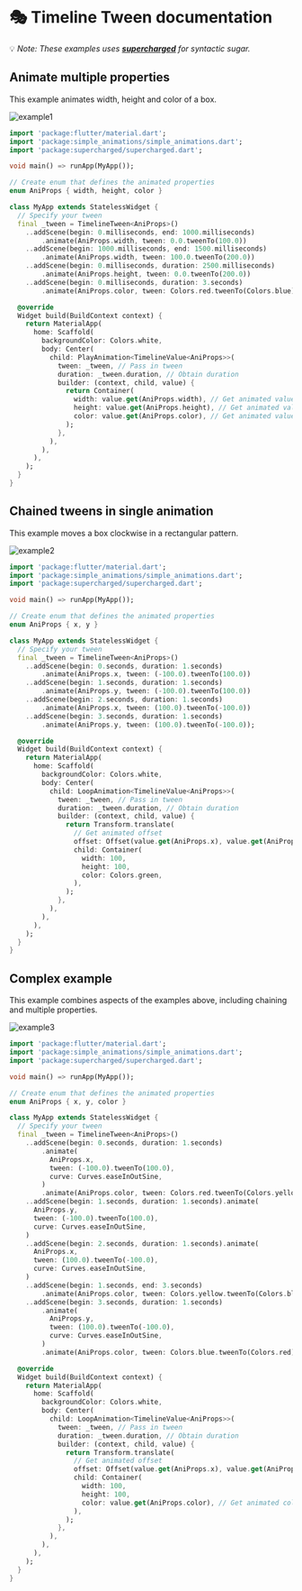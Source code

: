 # 🎭 Timeline Tween documentation

💡 _Note: These examples uses **[supercharged](https://pub.dev/packages/supercharged)** for syntactic sugar._

## Animate multiple properties

This example animates width, height and color of a box.

![example1](https://raw.githubusercontent.com/felixblaschke/simple_animations_documentation_assets/master/sa_multi_tween/v1/multitween-example-1.gif)

```dart
import 'package:flutter/material.dart';
import 'package:simple_animations/simple_animations.dart';
import 'package:supercharged/supercharged.dart';

void main() => runApp(MyApp());

// Create enum that defines the animated properties
enum AniProps { width, height, color }

class MyApp extends StatelessWidget {
  // Specify your tween
  final _tween = TimelineTween<AniProps>()
    ..addScene(begin: 0.milliseconds, end: 1000.milliseconds)
        .animate(AniProps.width, tween: 0.0.tweenTo(100.0))
    ..addScene(begin: 1000.milliseconds, end: 1500.milliseconds)
        .animate(AniProps.width, tween: 100.0.tweenTo(200.0))
    ..addScene(begin: 0.milliseconds, duration: 2500.milliseconds)
        .animate(AniProps.height, tween: 0.0.tweenTo(200.0))
    ..addScene(begin: 0.milliseconds, duration: 3.seconds)
        .animate(AniProps.color, tween: Colors.red.tweenTo(Colors.blue));

  @override
  Widget build(BuildContext context) {
    return MaterialApp(
      home: Scaffold(
        backgroundColor: Colors.white,
        body: Center(
          child: PlayAnimation<TimelineValue<AniProps>>(
            tween: _tween, // Pass in tween
            duration: _tween.duration, // Obtain duration
            builder: (context, child, value) {
              return Container(
                width: value.get(AniProps.width), // Get animated value
                height: value.get(AniProps.height), // Get animated value
                color: value.get(AniProps.color), // Get animated value
              );
            },
          ),
        ),
      ),
    );
  }
}
```

## Chained tweens in single animation

This example moves a box clockwise in a rectangular pattern.

![example2](https://raw.githubusercontent.com/felixblaschke/simple_animations_documentation_assets/master/sa_multi_tween/v1/multitween-example-2.gif)

```dart
import 'package:flutter/material.dart';
import 'package:simple_animations/simple_animations.dart';
import 'package:supercharged/supercharged.dart';

void main() => runApp(MyApp());

// Create enum that defines the animated properties
enum AniProps { x, y }

class MyApp extends StatelessWidget {
  // Specify your tween
  final _tween = TimelineTween<AniProps>()
    ..addScene(begin: 0.seconds, duration: 1.seconds)
        .animate(AniProps.x, tween: (-100.0).tweenTo(100.0))
    ..addScene(begin: 1.seconds, duration: 1.seconds)
        .animate(AniProps.y, tween: (-100.0).tweenTo(100.0))
    ..addScene(begin: 2.seconds, duration: 1.seconds)
        .animate(AniProps.x, tween: (100.0).tweenTo(-100.0))
    ..addScene(begin: 3.seconds, duration: 1.seconds)
        .animate(AniProps.y, tween: (100.0).tweenTo(-100.0));

  @override
  Widget build(BuildContext context) {
    return MaterialApp(
      home: Scaffold(
        backgroundColor: Colors.white,
        body: Center(
          child: LoopAnimation<TimelineValue<AniProps>>(
            tween: _tween, // Pass in tween
            duration: _tween.duration, // Obtain duration
            builder: (context, child, value) {
              return Transform.translate(
                // Get animated offset
                offset: Offset(value.get(AniProps.x), value.get(AniProps.y)),
                child: Container(
                  width: 100,
                  height: 100,
                  color: Colors.green,
                ),
              );
            },
          ),
        ),
      ),
    );
  }
}
```

## Complex example

This example combines aspects of the examples above, including chaining and multiple properties.

![example3](https://raw.githubusercontent.com/felixblaschke/simple_animations_documentation_assets/master/sa_multi_tween/v1/multitween-example-3.gif)

```dart
import 'package:flutter/material.dart';
import 'package:simple_animations/simple_animations.dart';
import 'package:supercharged/supercharged.dart';

void main() => runApp(MyApp());

// Create enum that defines the animated properties
enum AniProps { x, y, color }

class MyApp extends StatelessWidget {
  // Specify your tween
  final _tween = TimelineTween<AniProps>()
    ..addScene(begin: 0.seconds, duration: 1.seconds)
        .animate(
          AniProps.x,
          tween: (-100.0).tweenTo(100.0),
          curve: Curves.easeInOutSine,
        )
        .animate(AniProps.color, tween: Colors.red.tweenTo(Colors.yellow))
    ..addScene(begin: 1.seconds, duration: 1.seconds).animate(
      AniProps.y,
      tween: (-100.0).tweenTo(100.0),
      curve: Curves.easeInOutSine,
    )
    ..addScene(begin: 2.seconds, duration: 1.seconds).animate(
      AniProps.x,
      tween: (100.0).tweenTo(-100.0),
      curve: Curves.easeInOutSine,
    )
    ..addScene(begin: 1.seconds, end: 3.seconds)
        .animate(AniProps.color, tween: Colors.yellow.tweenTo(Colors.blue))
    ..addScene(begin: 3.seconds, duration: 1.seconds)
        .animate(
          AniProps.y,
          tween: (100.0).tweenTo(-100.0),
          curve: Curves.easeInOutSine,
        )
        .animate(AniProps.color, tween: Colors.blue.tweenTo(Colors.red));

  @override
  Widget build(BuildContext context) {
    return MaterialApp(
      home: Scaffold(
        backgroundColor: Colors.white,
        body: Center(
          child: LoopAnimation<TimelineValue<AniProps>>(
            tween: _tween, // Pass in tween
            duration: _tween.duration, // Obtain duration
            builder: (context, child, value) {
              return Transform.translate(
                // Get animated offset
                offset: Offset(value.get(AniProps.x), value.get(AniProps.y)),
                child: Container(
                  width: 100,
                  height: 100,
                  color: value.get(AniProps.color), // Get animated color
                ),
              );
            },
          ),
        ),
      ),
    );
  }
}
```